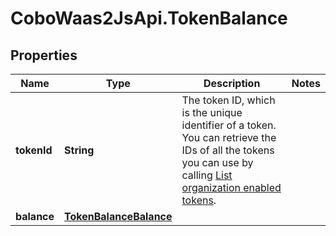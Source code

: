 # CoboWaas2JsApi.TokenBalance

## Properties

Name | Type | Description | Notes
------------ | ------------- | ------------- | -------------
**tokenId** | **String** | The token ID, which is the unique identifier of a token. You can retrieve the IDs of all the tokens you can use by calling [List organization enabled tokens](/v2/api-references/wallets/list-organization-enabled-tokens). | 
**balance** | [**TokenBalanceBalance**](TokenBalanceBalance.md) |  | 


